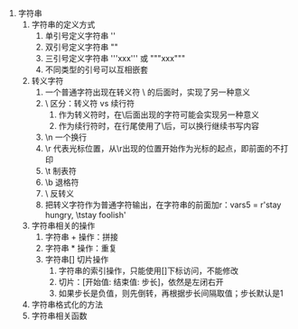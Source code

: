 1. 字符串
    1. 字符串的定义方式
        1. 单引号定义字符串 ''
        2. 双引号定义字符串 ""
        3. 三引号定义字符串 '''xxx''' 或 """xxx"""
        4. 不同类型的引号可以互相嵌套
    2. 转义字符
        1. 一个普通字符出现在转义符 \ 的后面时，实现了另一种意义
        2. \ 区分：转义符 vs 续行符
            1. 作为转义符时，在\后面出现的字符可能会实现另一种意义
            2. 作为续行符时，在行尾使用了\后，可以换行继续书写内容
        3. \n 一个换行
        4. \r 代表光标位置，从\r出现的位置开始作为光标的起点，即前面的不打印
        5. \t 制表符
        6. \b 退格符
        7. \\ 反转义
        8. 把转义字符作为普通字符输出，在字符串的前面加r：vars5 = r'stay hungry, \tstay foolish'
    3. 字符串相关的操作
        1. 字符串 + 操作：拼接
        2. 字符串 * 操作：重复
        3. 字符串[] 切片操作
            1. 字符串的索引操作，只能使用[]下标访问，不能修改
            2. 切片：[开始值: 结束值: 步长]，依然是左闭右开
            3. 如果步长是负值，则先倒转，再根据步长间隔取值；步长默认是1
    4. 字符串格式化的方法
    5. 字符串相关函数
